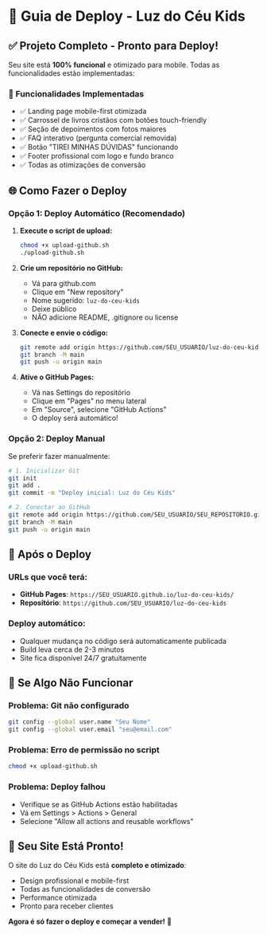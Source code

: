 # 🚀 Guia de Deploy - Luz do Céu Kids

## ✅ Projeto Completo - Pronto para Deploy!

Seu site está **100% funcional** e otimizado para mobile. Todas as funcionalidades estão implementadas:

### 🎨 Funcionalidades Implementadas
- ✅ Landing page mobile-first otimizada
- ✅ Carrossel de livros cristãos com botões touch-friendly
- ✅ Seção de depoimentos com fotos maiores
- ✅ FAQ interativo (pergunta comercial removida)
- ✅ Botão "TIREI MINHAS DÚVIDAS" funcionando
- ✅ Footer profissional com logo e fundo branco
- ✅ Todas as otimizações de conversão

## 🌐 Como Fazer o Deploy

### Opção 1: Deploy Automático (Recomendado)

1. **Execute o script de upload:**
   ```bash
   chmod +x upload-github.sh
   ./upload-github.sh
   ```

2. **Crie um repositório no GitHub:**
   - Vá para github.com
   - Clique em "New repository"
   - Nome sugerido: `luz-do-ceu-kids`
   - Deixe público
   - NÃO adicione README, .gitignore ou license

3. **Conecte e envie o código:**
   ```bash
   git remote add origin https://github.com/SEU_USUARIO/luz-do-ceu-kids.git
   git branch -M main
   git push -u origin main
   ```

4. **Ative o GitHub Pages:**
   - Vá nas Settings do repositório
   - Clique em "Pages" no menu lateral
   - Em "Source", selecione "GitHub Actions"
   - O deploy será automático!

### Opção 2: Deploy Manual

Se preferir fazer manualmente:

```bash
# 1. Inicializar Git
git init
git add .
git commit -m "Deploy inicial: Luz do Céu Kids"

# 2. Conectar ao GitHub
git remote add origin https://github.com/SEU_USUARIO/SEU_REPOSITORIO.git
git branch -M main
git push -u origin main
```

## 🎯 Após o Deploy

### URLs que você terá:
- **GitHub Pages**: `https://SEU_USUARIO.github.io/luz-do-ceu-kids/`
- **Repositório**: `https://github.com/SEU_USUARIO/luz-do-ceu-kids`

### Deploy automático:
- Qualquer mudança no código será automaticamente publicada
- Build leva cerca de 2-3 minutos
- Site fica disponível 24/7 gratuitamente

## 🔧 Se Algo Não Funcionar

### Problema: Git não configurado
```bash
git config --global user.name "Seu Nome"
git config --global user.email "seu@email.com"
```

### Problema: Erro de permissão no script
```bash
chmod +x upload-github.sh
```

### Problema: Deploy falhou
- Verifique se as GitHub Actions estão habilitadas
- Vá em Settings > Actions > General
- Selecione "Allow all actions and reusable workflows"

## 🎉 Seu Site Está Pronto!

O site do Luz do Céu Kids está **completo e otimizado**:
- Design profissional e mobile-first
- Todas as funcionalidades de conversão
- Performance otimizada
- Pronto para receber clientes

**Agora é só fazer o deploy e começar a vender!** 🚀
